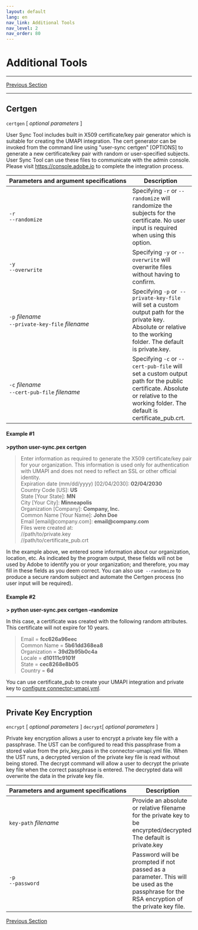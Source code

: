 ```yaml
---
layout: default
lang: en
nav_link: Additional Tools
nav_level: 2
nav_order: 80
---
```



# Additional Tools

---

[Previous Section](deployment_best_practices.md)

---
## Certgen

`certgen` \[ _optional parameters_ \]

User Sync Tool includes built in X509 certificate/key pair generator which is suitable for creating the UMAPI integration. The cert generator can be invoked from the command line using "user-sync certgen" [OPTIONS] to generate a new certificate/key pair with random or user-specified subjects. User Sync Tool can use these files to communicate with the admin console. Please visit https://console.adobe.io to complete the integration process.


| Parameters&nbsp;and&nbsp;argument&nbsp;specifications | Description |
|------------------------------|------------------|
| `-r`<br />`--randomize` | Specifying `-r` or `--randomize` will randomize the subjects for the certificate. No user input is required when using this option. |
| `-y`<br />`--overwrite` | Specifying `-y` or `--overwrite` will overwrite files without having to confirm.   |
| `-p` _filename_<br />`--private-key-file`  _filename_ | Specifying `-p` or` --private-key-file` will set a custom output path for the private key. Absolute or relative to the working folder. The default is private.key. |
| `-c` _filename_<br />`--cert-pub-file` _filename_ | Specifying `-c` or `--cert-pub-file` will set a custom output path for the public certificate. Absolute or relative to the working folder. The default is certificate_pub.crt. |

#### Example #1

**>python user-sync.pex certgen**

>Enter information as required to generate the X509 certificate/key pair for your organization. This information is used only for authentication with UMAPI and does not need to reflect
>an SSL or other official identity.<br />
>Expiration date (mm/dd/yyyy) [02/04/2030]: **02/04/2030**<br />
>Country Code [US]: **US**<br />
>State [Your State]: **MN**<br />
>City [Your City]: **Minneapolis**<br />
>Organization [Company]: **Company, Inc.**<br />
>Common Name [Your Name]: **John Doe**<br />
>Email [email<span>@</span>company.com]: **email<span>@</span>company.com**<br />
>Files were created at:<br />
>//path/to/private.key<br />
>//path/to/certificate_pub.crt<br />

In the example above, we entered some information about our organization, location, etc. As indicated by the program output, these fields will not be used by Adobe to identify you or your organization; and therefore, you may fill in these fields as you deem correct.
You can also use` --randomize` to produce a secure random subject and automate the Certgen process (no user input will be required).


#### Example #2

**> python user-sync.pex certgen –randomize**

In this case, a certificate was created with the following random attributes. This certificate will not expire for 10 years.
>Email = **fcc626a96eec**<br />
>Common Name = **5b61dd368ea8**<br />
>Organization = **39d2b95b0c4a**<br />
>Locale = **d10111c9101f**<br />
>State = **cec8268e8b05**<br />
>Country = **6d**<br />

You can use certificate_pub to create your UMAPI integration and private key to [configure connector-umapi.yml](configuring_user_sync_tool.html#connector-umapiyml).

---

## Private Key Encryption

`encrypt` \[ _optional parameters_ \]
`decrypt`\[ _optional parameters_ \]

Private key encryption allows a user to encrypt a private key file with a passphrase. The UST can be configured to read this passphrase from a stored value from the priv_key_pass in the connector-umapi.yml file. When the UST runs, a decrypted version of the private key file is read without being stored. The decrypt command will allow a user to decrypt the private key file when the correct passphrase is entered. The decrypted data will overwrite the data in the private key file.


| Parameters&nbsp;and&nbsp;argument&nbsp;specifications | Description |
|------------------------------|------------------|
| `key-path` _filename_ | Provide an absolute or relative filename for the private key to be encyrpted/decrypted. The default is private.key |
| `-p`<br />`--password` | Password will be prompted if not passed as a parameter. This will be used as the passphrase for the RSA encryption of the private key file.  |



[Previous Section](deployment_best_practices.md)